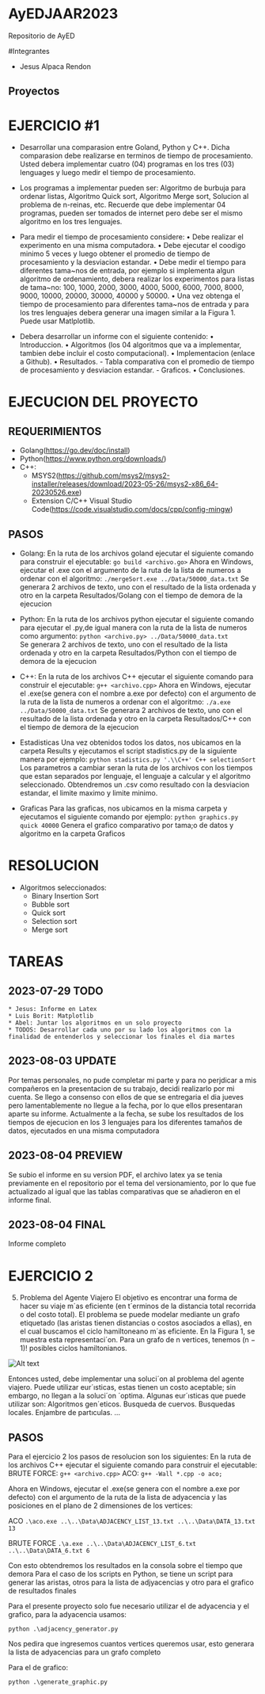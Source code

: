 # AyEDJAAR2023

Repositorio de AyED 

#Integrantes

- Jesus Alpaca Rendon

## Proyectos
# EJERCICIO #1

* Desarrollar una comparasion entre Goland, Python y C++. Dicha comparasion debe realizarse
en terminos de tiempo de procesamiento. Usted debera implementar cuatro (04) programas en
los tres (03) lenguages y luego medir el tiempo de procesamiento.
* Los programas a implementar pueden ser: Algoritmo de burbuja para ordenar listas, Algoritmo
Quick sort, Algoritmo Merge sort, Solucion al problema de n-reinas, etc. Recuerde que debe
implementar 04 programas, pueden ser tomados de internet pero debe ser el mismo algoritmo en
los tres lenguajes.
* Para medir el tiempo de procesamiento considere:
    • Debe realizar el experimento en una misma computadora.
    • Debe ejecutar el coodigo minimo 5 veces y luego obtener el promedio de tiempo de procesamiento
    y la desviacion estandar.
    • Debe medir el tiempo para diferentes tama~nos de entrada, por ejemplo si implementa algun
    algoritmo de ordenamiento, debera realizar los experimentos para listas de tama~no: 100,
    1000, 2000, 3000, 4000, 5000, 6000, 7000, 8000, 9000, 10000, 20000, 30000, 40000 y 50000.
    • Una vez obtenga el tiempo de procesamiento para diferentes tama~nos de entrada y para los
    tres lenguajes debera generar una imagen similar a la Figura 1. Puede usar Matlplotlib.

* Debera desarrollar un informe con el siguiente contenido:
    • Introduccion.
    • Algoritmos (los 04 algoritmos que va a implementar, tambien debe incluir el costo computacional).
    • Implementacion (enlace a Github).
    • Resultados.
        - Tabla comparativa con el promedio de tiempo de procesamiento y desviacion estandar.
        - Graficos.
    • Conclusiones.
# EJECUCION DEL PROYECTO

## REQUERIMIENTOS
 * Golang(https://go.dev/doc/install)
 * Python(https://www.python.org/downloads/)
 * C++:
    - MSYS2(https://github.com/msys2/msys2-installer/releases/download/2023-05-26/msys2-x86_64-20230526.exe)
    - Extension C/C++ Visual Studio Code(https://code.visualstudio.com/docs/cpp/config-mingw)
## PASOS
 * Golang:
    En la ruta de los archivos goland ejecutar el siguiente comando para construir el ejecutable:
    ```go build <archivo.go>```
    Ahora en Windows, ejecutar el .exe con el argumento de la ruta de la lista de numeros a ordenar con el algoritmo:
    ```./mergeSort.exe ../Data/50000_data.txt```
    Se generara 2 archivos de texto, uno con el resultado de la lista ordenada y otro en la carpeta Resultados/Golang con el tiempo de demora de la ejecucion

 * Python:
    En la ruta de los archivos python ejecutar el siguiente comando para ejecutar el .py,de igual manera con la ruta de la lista de numeros como argumento:
    ```python <archivo.py> ../Data/50000_data.txt```    
    Se generara 2 archivos de texto, uno con el resultado de la lista ordenada y otro en la carpeta Resultados/Python con el tiempo de demora de la ejecucion

 * C++:
    En la ruta de los archivos C++ ejecutar el siguiente comando para construir el ejecutable:
    ```g++ <archivo.cpp>```
    Ahora en Windows, ejecutar el .exe(se genera con el nombre a.exe por defecto) con el argumento de la ruta de la lista de numeros a ordenar con el algoritmo:
    ```./a.exe ../Data/50000_data.txt```
    Se generara 2 archivos de texto, uno con el resultado de la lista ordenada y otro en la carpeta Resultados/C++ con el tiempo de demora de la ejecucion

 * Estadisticas
    Una vez obtenidos todos los datos, nos ubicamos en la carpeta Results y ejecutamos el script stadistics.py de la siguiente manera por ejemplo:
    ```python stadistics.py '.\\C++' C++ selectionSort```
    Los parametros a cambiar seran la ruta de los archivos con los tiempos que estan separados por lenguaje, el lenguaje a calcular y el algoritmo seleccionado.
    Obtendremos un .csv como resultado con la desviacion estandar, el limite maximo y limite minimo.
  * Graficas
    Para las graficas, nos ubicamos en la misma carpeta y ejecutamos el siguiente comando por ejemplo:
    ```python graphics.py quick 40000```
    Genera el grafico comparativo por tama;o de datos y algoritmo en la carpeta Graficos
# RESOLUCION

* Algoritmos seleccionados:
    - Binary Insertion Sort
    - Bubble sort
    - Quick sort
    - Selection sort
    - Merge sort

# TAREAS
## 2023-07-29 TODO
    * Jesus: Informe en Latex
    * Luis Borit: Matplotlib
    * Abel: Juntar los algoritmos en un solo proyecto
    * TODOS: Desarrollar cada uno por su lado los algoritmos con la finalidad de entenderlos y seleccionar los finales el dia martes

## 2023-08-03 UPDATE

Por temas personales, no pude completar mi parte y para no perjdicar a mis compañeros en la presentacion de su trabajo, decidi realizarlo por mi cuenta.
Se llego a consenso con ellos de que se entregaria el dia jueves pero lamentablemente no llegue a la fecha, por lo que ellos presentaran aparte su informe.
Actualmente a la fecha, se sube los resultados de los tiempos de ejecucion en los 3 lenguajes para los diferentes tamaños de datos, ejecutados en una misma computadora

## 2023-08-04 PREVIEW

Se subio el informe en su version PDF, el archivo latex ya se tenia previamente en el repositorio por el tema del versionamiento, por lo que fue actualizado al igual que las tablas comparativas que se añadieron en el informe final.

## 2023-08-04 FINAL

Informe completo

# EJERCICIO 2

5. Problema del Agente Viajero
El objetivo es encontrar una forma de hacer su viaje m´as eficiente (en t´erminos de la distancia
total recorrida o del costo total).
El problema se puede modelar mediante un grafo etiquetado (las aristas tienen distancias o costos
asociados a ellas), en el cual buscamos el ciclo hamiltoneano m´as eficiente. En la Figura 1,
se muestra esta representaci´on.
Para un grafo de n vertices, tenemos (n − 1)! posibles ciclos hamiltonianos.

![Alt text](Ejercicio_2/grafo_tsp.png)

Entonces usted, debe implementar una soluci´on al problema del agente viajero. Puede utilizar
eur´ısticas, estas tienen un costo aceptable; sin embargo, no llegan a la soluci´on ´optima. Algunas eur´ısticas
que puede utilizar son:
Algoritmos gen´eticos.
Busqueda de cuervos.
Busquedas locales.
Enjambre de partıculas.
...

## PASOS

Para el ejercicio 2 los pasos de resolucion son los siguientes:
En la ruta de los archivos C++ ejecutar el siguiente comando para construir el ejecutable:
BRUTE FORCE:
```g++ <archivo.cpp>```
ACO: 
```g++ -Wall *.cpp -o aco;```

Ahora en Windows, ejecutar el .exe(se genera con el nombre a.exe por defecto) con el argumento de la ruta de la lista de adyacencia y las posiciones en el plano de 2 dimensiones de los vertices:

ACO
```.\aco.exe ..\..\Data\ADJACENCY_LIST_13.txt ..\..\Data\DATA_13.txt 13```

BRUTE FORCE
```.\a.exe ..\..\Data\ADJACENCY_LIST_6.txt ..\..\Data\DATA_6.txt 6```

Con esto obtendremos los resultados en la consola sobre el tiempo que demora
Para el caso de los scripts en Python, se tiene un script para generar las aristas, otros para la lista de adjyacencias y otro para el grafico de resultados finales

Para el presente proyecto solo fue necesario utilizar el de adyacencia y el grafico, para la adyacencia usamos:

```python .\adjacency_generator.py```

Nos pedira que ingresemos cuantos vertices queremos usar, esto generara la lista de adyacencias para un grafo completo

Para el de grafico:

```python .\generate_graphic.py```
